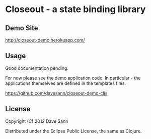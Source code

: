 # Closeout - a state binding library

## Demo Site

http://closeout-demo.herokuapp.com/

## Usage

Good documentation pending.

For now please see the demo application code.
In particular - the applications themselves are defined in the templates 
files.

https://github.com/davesann/closeout-demo-cljs


## License

Copyright (C) 2012 Dave Sann

Distributed under the Eclipse Public License, the same as Clojure.

